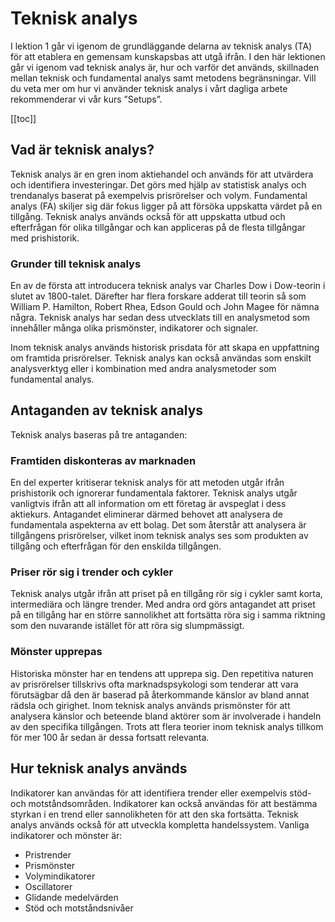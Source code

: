 # Teknisk analys

I lektion 1 går vi igenom de grundläggande delarna av teknisk analys (TA) för att etablera en gemensam kunskapsbas att utgå ifrån. I den här lektionen går vi igenom vad teknisk analys är, hur och varför det används, skillnaden mellan teknisk och fundamental analys samt metodens begränsningar. Vill du veta mer om hur vi använder teknisk analys i vårt dagliga arbete rekommenderar vi vår kurs ”Setups”.

[[toc]]

## Vad är teknisk analys?

Teknisk analys är en gren inom aktiehandel och används för att utvärdera och identifiera investeringar. Det görs med hjälp av statistisk analys och trendanalys baserat på exempelvis prisrörelser och volym. Fundamental analys (FA) skiljer sig där fokus ligger på att försöka uppskatta värdet på en tillgång. Teknisk analys används också för att uppskatta utbud och efterfrågan för olika tillgångar och kan appliceras på de flesta tillgångar med prishistorik.

### Grunder till teknisk analys

En av de första att introducera teknisk analys var Charles Dow i Dow-teorin i slutet av 1800-talet. Därefter har flera forskare adderat till teorin så som William P. Hamilton, Robert Rhea, Edson Gould och John Magee för nämna några. Teknisk analys har sedan dess utvecklats till en analysmetod som innehåller många olika prismönster, indikatorer och signaler.

Inom teknisk analys används historisk prisdata för att skapa en uppfattning om framtida prisrörelser. Teknisk analys kan också användas som enskilt analysverktyg eller i kombination med andra analysmetoder som fundamental analys.

## Antaganden av teknisk analys

Teknisk analys baseras på tre antaganden:

### Framtiden diskonteras av marknaden

En del experter kritiserar teknisk analys för att metoden utgår ifrån prishistorik och ignorerar fundamentala faktorer. Teknisk analys utgår vanligtvis ifrån att all information om ett företag är avspeglat i dess aktiekurs. Antagandet eliminerar därmed behovet att analysera de fundamentala aspekterna av ett bolag. Det som återstår att analysera är tillgångens prisrörelser, vilket inom teknisk analys ses som produkten av tillgång och efterfrågan för den enskilda tillgången.

### Priser rör sig i trender och cykler

Teknisk analys utgår ifrån att priset på en tillgång rör sig i cykler samt korta, intermediära och längre trender. Med andra ord görs antagandet att priset på en tillgång har en större sannolikhet att fortsätta röra sig i samma riktning som den nuvarande istället för att röra sig slumpmässigt.

### Mönster upprepas

Historiska mönster har en tendens att upprepa sig. Den repetitiva naturen av prisrörelser tillskrivs ofta marknadspsykologi som tenderar att vara förutsägbar då den är baserad på återkommande känslor av bland annat rädsla och girighet. Inom teknisk analys används prismönster för att analysera känslor och beteende bland aktörer som är involverade i handeln av den specifika tillgången. Trots att flera teorier inom teknisk analys tillkom för mer 100 år sedan är dessa fortsatt relevanta.

## Hur teknisk analys används

Indikatorer kan användas för att identifiera trender eller exempelvis stöd- och motståndsområden. Indikatorer kan också användas för att bestämma styrkan i en trend eller sannolikheten för att den ska fortsätta. Teknisk analys används också för att utveckla kompletta handelssystem. Vanliga indikatorer och mönster är:

- Pristrender
- Prismönster
- Volymindikatorer
- Oscillatorer
- Glidande medelvärden
- Stöd och motståndsnivåer
